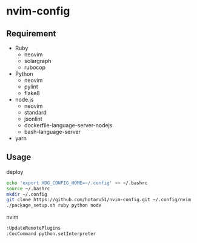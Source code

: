 # nvim-config

## Requirement

- Ruby
    - neovim
    - solargraph
    - rubocop
- Python
    - neovim
    - pylint
    - flake8
- node.js
    - neovim
    - standard
    - jsonlint
    - dockerfile-language-server-nodejs
    - bash-language-server
- yarn

## Usage

deploy

```sh
echo 'export XDG_CONFIG_HOME=~/.config' >> ~/.bashrc
source ~/.bashrc
mkdir ~/.config
git clone https://github.com/hotaru51/nvim-config.git ~/.config/nvim
./package_setup.sh ruby python node
```

nvim

```sh
:UpdateRemotePlugins
:CocCommand python.setInterpreter
```
